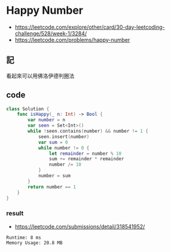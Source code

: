 # Happy Number

- <https://leetcode.com/explore/other/card/30-day-leetcoding-challenge/528/week-1/3284/>
- <https://leetcode.com/problems/happy-number>

## 記

看起來可以用佛洛伊德判圈法

## code

``` swift
class Solution {
    func isHappy(_ n: Int) -> Bool {
        var number = n
        var seen = Set<Int>()
        while !seen.contains(number) && number != 1 {
            seen.insert(number)
            var sum = 0
            while number != 0 {
                let remainder = number % 10
                sum += remainder * remainder
                number /= 10
            }
            number = sum
        }
        return number == 1
    }
}
```

### result

- <https://leetcode.com/submissions/detail/318541952/>

``` text
Runtime: 8 ms
Memory Usage: 20.8 MB
```
